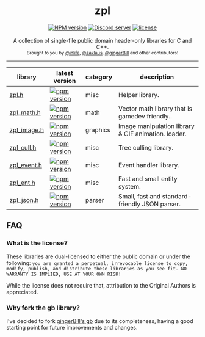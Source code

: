 <div align="center">
<h1>zpl</h1>
</div>

<div align="center">
    <a href="https://github.com/zpl-c/zpl"><img src="https://img.shields.io/npm/v/zpl.c.svg?maxAge=3600" alt="NPM version" /></a>
    <a href="https://discord.gg/2fZVEym"><img src="https://discordapp.com/api/guilds/219565308007022592/embed.png" alt="Discord server" /></a>
    <a href="LICENSE"><img src="https://img.shields.io/github/license/zpl-c/zpl.svg" alt="license" /></a>
</div>

<br />
<div align="center">
  A collection of single-file public domain header-only libraries for C and C++.
</div>

<div align="center">
  <sub>
    Brought to you by <a href="https://github.com/inlife">@inlife</a>,
    <a href="https://github.com/zaklaus">@zaklaus</a>,
    <a href="https://github.com/gingerBill">@gingerBill</a>
    and other contributors!
  </sub>
</div>
<hr/>

library                                         | latest version                                                                       | category | description
------------------------------------------------|--------------------------------------------------------------------------------------|----------|-------------
[zpl.h](https://www.npmjs.com/package/zpl.c)    | [![npm version](https://badge.fury.io/js/zpl.c.svg)](https://badge.fury.io/js/zpl.c) | misc     | Helper library.
[zpl_math.h](https://www.npmjs.com/package/zpl_math.c)    | [![npm version](https://badge.fury.io/js/zpl_math.c.svg)](https://badge.fury.io/js/zpl_math.c) | math     | Vector math library that is gamedev friendly..
[zpl_image.h](https://www.npmjs.com/package/zpl_image.c)    | [![npm version](https://badge.fury.io/js/zpl_image.c.svg)](https://badge.fury.io/js/zpl_image.c) | graphics | Image manipulation library &amp; GIF animation. loader.
[zpl_cull.h](https://www.npmjs.com/package/zpl_cull.c)    | [![npm version](https://badge.fury.io/js/zpl_cull.c.svg)](https://badge.fury.io/js/zpl_cull.c) | misc     | Tree culling library.
[zpl_event.h](https://www.npmjs.com/package/zpl_event.c)    | [![npm version](https://badge.fury.io/js/zpl_event.c.svg)](https://badge.fury.io/js/zpl_event.c) | misc     | Event handler library.
[zpl_ent.h](https://www.npmjs.com/package/zpl_ent.c)    | [![npm version](https://badge.fury.io/js/zpl_ent.c.svg)](https://badge.fury.io/js/zpl_ent.c) | misc     | Fast and small entity system.
[zpl_json.h](https://www.npmjs.com/package/zpl_json.c)    | [![npm version](https://badge.fury.io/js/zpl_json.c.svg)](https://badge.fury.io/js/zpl_json.c)  | parser   | Small, fast and standard-friendly JSON parser.

## FAQ

### What is the license?

These libraries are dual-licensed to either the public domain or under the following: `you are granted a perpetual, irrevocable license to copy, modify,
    publish, and distribute these libraries as you see fit. NO WARRANTY IS IMPLIED, USE AT YOUR OWN RISK!`

While the license does not require that, attribution to the Original Authors is appreciated.

### Why fork the **gb** library?

I've decided to fork [gingerBill's gb](https://github.com/gingerBill/gb) due to its completeness, having a good starting point for future improvements and changes.


